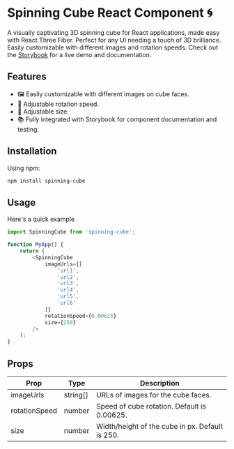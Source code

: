 # Spinning Cube React Component 🌀

A visually captivating 3D spinning cube for React applications, made easy with React Three Fiber. Perfect for any UI needing a touch of 3D brilliance. Easily customizable with different images and rotation speeds. Check out the [Storybook](https://asharmalik.github.io/spinning-cube/?path=/story/spinningcube--default) for a live demo and documentation.

## Features

- 🖼 Easily customizable with different images on cube faces.
- 🔄 Adjustable rotation speed.
- 📏 Adjustable size.
- 📚 Fully integrated with Storybook for component documentation and testing.

## Installation

Using npm:

```bash
npm install spinning-cube
```


## Usage
Here's a quick example
```javascript
import SpinningCube from 'spinning-cube';

function MyApp() {
    return (
        <SpinningCube 
            imageUrls={[
                'url1',
                'url2',
                'url3',
                'url4',
                'url5',
                'url6'
            ]}
            rotationSpeed={0.00625}
            size={250}
        />
    );
}
```

## Props


| Prop          | Type      | Description                                     |
|---------------|-----------|-------------------------------------------------|
| imageUrls     | string[]  | URLs of images for the cube faces.              |
| rotationSpeed | number    | Speed of cube rotation. Default is 0.00625.     |
| size          | number    | Width/height of the cube in px. Default is 250. |
